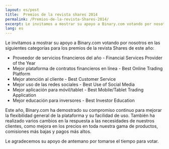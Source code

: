 ```yaml
---
layout: es/post
title:  Premios de la revista shares 2014
permalink: /Premios-de-la-revista-Shares-2014/
excerpt: Le invitamos a mostrar su apoyo a Binary.com votando por nosotros en las siguientes categorías para los premios de la revista Shares de este año
lang: es
---
```


Le invitamos a mostrar su apoyo a Binary.com votando por nosotros en las siguientes categorías para los premios de la revista Shares de este año:

* Proveedor de servicios financieros del año  - Financial Services Provider of the Year
* Mejor plataforma de contratos financieros en línea - Best Online Trading Platform
* Mejor atención al cliente - Best Customer Service
* Mejor uso de las redes sociales - Best Use of Social Media
* Mejor aplicación para móvil/tablet - Best Mobile/Tablet Trading Application
* Mejor educación para inversores - Best Investor Education

Este año, Binary.com ha demostrado su compromiso continuo para mejorar la flexibilidad general de la plataforma y su facilidad de uso. También ha realizado varios cambios en la respuesta a las necesidades de nuestros clientes, como mejora en los precios en toda nuestra gama de productos, comisiones más bajas y pagos más altos.

Le agradecemos su apoyo de antemano por tomarse el tiempo para votar.
